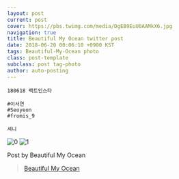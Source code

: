 ```yaml
---
layout: post
current: post
cover: https://pbs.twimg.com/media/DgEB9EuU0AAMkX6.jpg
navigation: true
title: Beautiful My Ocean twitter post
date: 2018-06-20 00:06:10 +0900 KST
tags: Beautiful-My-Ocean photo
class: post-template
subclass: post tag-photo
author: auto-posting
---
```


```  
180618 팩트인스타  
  
#이서연  
#Seoyeon  
#fromis_9   
  
셔니  

```

![0](https://pbs.twimg.com/media/DgEB5CJVQAAlyAK.jpg)
![1](https://pbs.twimg.com/media/DgEB9EuU0AAMkX6.jpg)

Post by Beautiful My Ocean
> [Beautiful My Ocean](https://twitter.com/BMO_fromis)